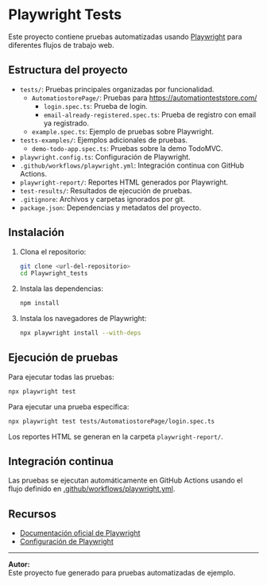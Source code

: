 # Playwright Tests

Este proyecto contiene pruebas automatizadas usando [Playwright](https://playwright.dev/) para diferentes flujos de trabajo web.

## Estructura del proyecto

- `tests/`: Pruebas principales organizadas por funcionalidad.
  - `AutomatiostorePage/`: Pruebas para https://automationteststore.com/
    - `login.spec.ts`: Prueba de login.
    - `email-already-registered.spec.ts`: Prueba de registro con email ya registrado.
  - `example.spec.ts`: Ejemplo de pruebas sobre Playwright.
- `tests-examples/`: Ejemplos adicionales de pruebas.
  - `demo-todo-app.spec.ts`: Pruebas sobre la demo TodoMVC.
- `playwright.config.ts`: Configuración de Playwright.
- `.github/workflows/playwright.yml`: Integración continua con GitHub Actions.
- `playwright-report/`: Reportes HTML generados por Playwright.
- `test-results/`: Resultados de ejecución de pruebas.
- `.gitignore`: Archivos y carpetas ignorados por git.
- `package.json`: Dependencias y metadatos del proyecto.

## Instalación

1. Clona el repositorio:
   ```sh
   git clone <url-del-repositorio>
   cd Playwright_tests
   ```
2. Instala las dependencias:
   ```sh
   npm install
   ```
3. Instala los navegadores de Playwright:
   ```sh
   npx playwright install --with-deps
   ```

## Ejecución de pruebas

Para ejecutar todas las pruebas:
```sh
npx playwright test
```

Para ejecutar una prueba específica:
```sh
npx playwright test tests/AutomatiostorePage/login.spec.ts
```

Los reportes HTML se generan en la carpeta `playwright-report/`.

## Integración continua

Las pruebas se ejecutan automáticamente en GitHub Actions usando el flujo definido en [.github/workflows/playwright.yml](.github/workflows/playwright.yml).

## Recursos

- [Documentación oficial de Playwright](https://playwright.dev/docs/intro)
- [Configuración de Playwright](playwright.config.ts)

---

**Autor:**  
Este proyecto fue generado para pruebas automatizadas de ejemplo.